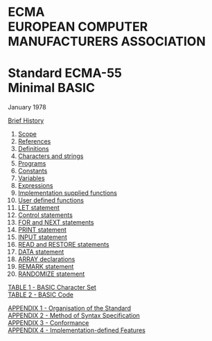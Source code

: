 <h1>ECMA<br>EUROPEAN COMPUTER MANUFACTURERS ASSOCIATION</h1>

# Standard ECMA-55<br>Minimal BASIC

January 1978

[Brief History](brief_history.md)

<!-- [Table of Contents](index.md) -->

  1. [Scope](1_scope.md)
  2. [References](2_references.md)
  3. [Definitions](3_definitions.md)
  4. [Characters and strings](4_characters_and_strings.md)
  5. [Programs](5_programs.md)
  6. [Constants](6_constants.md)
  7. [Variables](7_variables.md)
  8. [Expressions](8_expressions.md)
  9. [Implementation supplied functions](9_implementation_supplied_functions.md)
  10. [User defined functions](10_user_defined_functions.md)
  11. [LET statement](11_let_statement.md)
  12. [Control statements](12_control_statement.md)
  13. [FOR and NEXT statements](13_for_and_next_statements.md)
  14. [PRINT statement](14_print_statement.md)
  15. [INPUT statement](15_input_statement.md)
  16. [READ and RESTORE statements](16_read_and_restore_statements.md)
  17. [DATA statement](17_data_statement.md)
  18. [ARRAY declarations](18_array_declarations.md)
  19. [REMARK statement](19_remark_statement.md)
  20. [RANDOMIZE statement](20_randomize_statement.md)

[TABLE 1 - BASIC Character Set](T2_basic_character_set.md)<br>
[TABLE 2 - BASIC Code](T1_basic_code.md)

[APPENDIX 1 - Organisation of the Standard](A1_organisation_of_the_standard.md)<br>
[APPENDIX 2 - Method of Syntax Specification](A2_method_of_syntax_specification.md)<br>
[APPENDIX 3 - Conformance](A3_conformance.md)<br>
[APPENDIX 4 - Implementation-defined Features](A4_implementation_defined_features.md)
